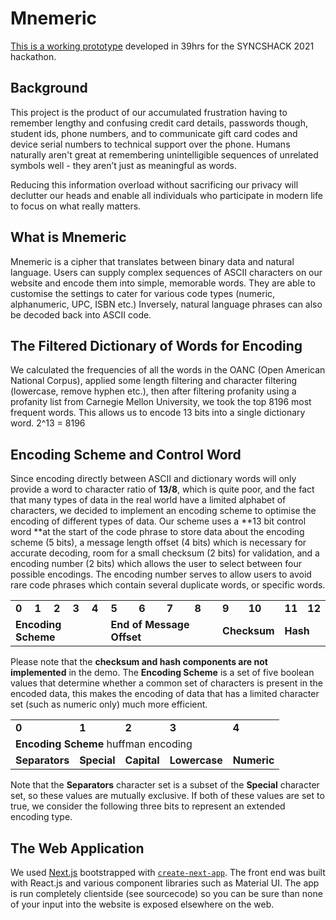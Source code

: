# Mnemeric

[This is a working prototype](https://mnemeric.vercel.app/) developed in 39hrs for the SYNCSHACK 2021 hackathon.

## Background
This project is the product of our accumulated frustration having to remember lengthy and confusing credit card details, passwords though, student ids, phone numbers, and to communicate gift card codes and device serial numbers to technical support over the phone. Humans naturally aren't great at remembering unintelligible sequences of unrelated symbols well - they aren’t just as meaningful as words.

Reducing this information overload without sacrificing our privacy will declutter our heads and enable all individuals who participate in modern life to focus on what really matters.

## What is Mnemeric
Mnemeric is a cipher that translates between binary data and natural language. Users can supply complex sequences of ASCII characters on our website and encode them into simple, memorable words. They are able to customise the settings to cater for various code types (numeric, alphanumeric, UPC, ISBN etc.) Inversely, natural language phrases can also be decoded back into ASCII code.

## The Filtered Dictionary of Words for Encoding

We calculated the frequencies of all the words in the OANC (Open American National Corpus), applied some length filtering and character filtering (lowercase, remove hyphen etc.), then after filtering profanity using a profanity list from Carnegie Mellon University, we took the top 8196 most frequent words. This allows us to encode 13 bits into a single dictionary word.
2^13 = 8196


## Encoding Scheme and Control Word

Since encoding directly between ASCII and dictionary words will only provide a word to character ratio of **13/8**, which is quite poor, and the fact that many types of data in the real world have a limited alphabet of characters, we decided to implement an encoding scheme to optimise the encoding of different types of data. 
 Our scheme uses a **13 bit control word **at the start of the code phrase to store data about the encoding scheme (5 bits), a message length offset (4 bits) which is necessary for accurate decoding, room for a small checksum (2 bits) for validation, and a encoding number (2 bits) which allows the user to select between four possible encodings. The encoding number serves to allow users to avoid rare code phrases which contain several duplicate words, or specific words.


<table>
  <tr>
   <td>
<strong>0</strong>
   </td>
   <td><strong>1</strong>
   </td>
   <td><strong>2</strong>
   </td>
   <td><strong>3</strong>
   </td>
   <td><strong>4</strong>
   </td>
   <td><strong>5</strong>
   </td>
   <td><strong>6</strong>
   </td>
   <td><strong>7</strong>
   </td>
   <td><strong>8</strong>
   </td>
   <td><strong>9</strong>
   </td>
   <td><strong>10</strong>
   </td>
   <td><strong>11</strong>
   </td>
   <td><strong>12</strong>
   </td>
  </tr>
  <tr>
   <td colspan="5" ><strong>Encoding Scheme</strong>
   </td>
   <td colspan="4" ><strong>End of Message Offset</strong>
   </td>
   <td colspan="2" ><strong>Checksum</strong>
   </td>
   <td colspan="2" ><strong>Hash</strong>
   </td>
  </tr>
</table>



 Please note that the **checksum and hash components are not implemented** in the demo.
 The **Encoding Scheme** is a set of five boolean values that determine whether a common set of characters is present in the encoded data, this makes the encoding of data that has a limited character set (such as numeric only) much more efficient.
 

<table>
  <tr>
   <td>
<strong>0</strong>
   </td>
   <td><strong>1</strong>
   </td>
   <td><strong>2</strong>
   </td>
   <td><strong>3</strong>
   </td>
   <td><strong>4</strong>
   </td>
  </tr>
  <tr>
   <td colspan="5" ><strong>Encoding Scheme</strong> huffman encoding
   </td>
  </tr>
  <tr>
   <td><strong>Separators</strong>
   </td>
   <td><strong>Special</strong>
   </td>
   <td><strong>Capital</strong>
   </td>
   <td><strong>Lowercase</strong>
   </td>
   <td><strong>Numeric</strong>
   </td>
  </tr>
</table>



Note that the **Separators** character set is a subset of the **Special** character set, so these values are mutually exclusive. If both of these values are set to true, we consider the following three bits to represent an extended encoding type.

## The Web Application

We used [Next.js](https://nextjs.org/) bootstrapped with [`create-next-app`](https://github.com/vercel/next.js/tree/canary/packages/create-next-app). The front end was built with React.js and various component libraries such as Material UI. The app is run completely clientside (see sourcecode) so you can be sure than none of your input into the website is exposed elsewhere on the web.
